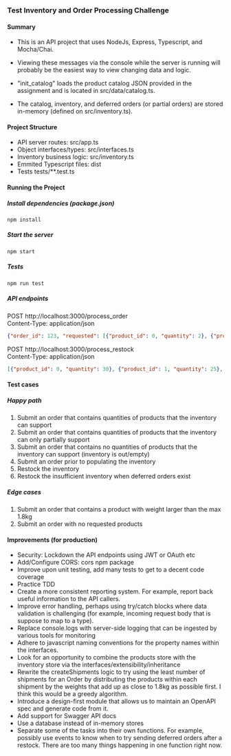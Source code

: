 ### Test Inventory and Order Processing Challenge  
  
#### Summary    
+ This is an API project that uses NodeJs, Express, Typescript, and Mocha/Chai. 

+ Viewing these messages via the console while the server is running will probably be the easiest way to view changing data and logic. 
  
+ "init_catalog" loads the product catalog JSON provided in the assignment and is located in src/data/catalog.ts.

+ The catalog, inventory, and deferred orders (or partial orders) are stored in-memory (defined on src/inventory.ts).
 
  
#### Project Structure  
- API server routes:            src/app.ts
- Object interfaces/types:      src/interfaces.ts
- Inventory business logic:     src/inventory.ts
- Emmited Typescript files:     dist
- Tests                         tests/**.test.ts  
 
#### Running the Project  
##### Install dependencies (package.json)
```npm install```

##### Start the server
```npm start```
  
##### Tests
```npm run test```
  
##### API endpoints  
POST http://localhost:3000/process_order  
Content-Type: application/json  
  
```json
{"order_id": 123, "requested": [{"product_id": 0, "quantity": 2}, {"product_id": 10, "quantity": 4}]}
```  
  
POST http://localhost:3000/process_restock  
Content-Type: application/json  

```json
[{"product_id": 0, "quantity": 30}, {"product_id": 1, "quantity": 25}, {"product_id": 2, "quantity": 25}, {"product_id": 3, "quantity": 12}, {"product_id": 4, "quantity": 15}, {"product_id": 5, "quantity": 10}, {"product_id": 6, "quantity": 8}, {"product_id": 7, "quantity": 8}, {"product_id": 8, "quantity": 20}, {"product_id": 9, "quantity": 10}, {"product_id": 10, "quantity": 5}, {"product_id": 11, "quantity": 5}, {"product_id": 12, "quantity": 5}]
```  
  
#### Test cases  
##### Happy path
1. Submit an order that contains quantities of products that the inventory can support
2. Submit an order that contains quantities of products that the inventory can only partially support
3. Submit an order that contains no quantities of products that the inventory can support (inventory is out/empty)
4. Submit an order prior to populating the inventory
5. Restock the inventory
6. Restock the insufficient inventory when deferred orders exist

##### Edge cases
1. Submit an order that contains a product with weight larger than the max 1.8kg
2. Submit an order with no requested products

#### Improvements (for production)
- Security: Lockdown the API endpoints using JWT or OAuth etc
- Add/Configure CORS: cors npm package
- Improve upon unit testing, add many tests to get to a decent code coverage
- Practice TDD
- Create a more consistent reporting system. For example, report back useful information to the API callers.
- Improve error handling, perhaps using try/catch blocks where data validation is challenging (for example, incoming request body that is suppose to map to a type).
- Replace console.logs with server-side logging that can be ingested by various tools for monitoring
- Adhere to javascript naming conventions for the property names within the interfaces.
- Look for an opportunity to combine the products store with the inventory store via the interfaces/extensibility/inheritance
- Rewrite the createShipments logic to try using the least number of shipments for an Order by distributing the products within each shipment by the weights that add up as close to 1.8kg as possible first. I think this would be a greedy algorithm.
- Introduce a design-first module that allows us to maintain an OpenAPI spec and generate code from it.
- Add support for Swagger API docs
- Use a database instead of in-memory stores
- Separate some of the tasks into their own functions. For example, possibly use events to know when to try sending deferred orders after a restock. There are too many things happening in one function right now.
